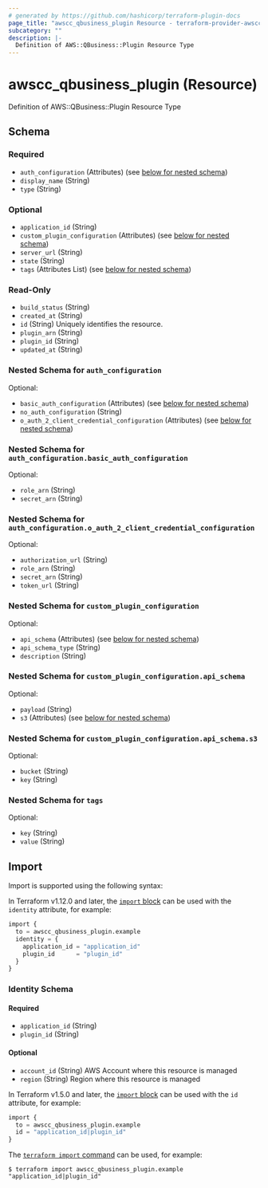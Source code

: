 ```yaml
---
# generated by https://github.com/hashicorp/terraform-plugin-docs
page_title: "awscc_qbusiness_plugin Resource - terraform-provider-awscc"
subcategory: ""
description: |-
  Definition of AWS::QBusiness::Plugin Resource Type
---
```


# awscc_qbusiness_plugin (Resource)

Definition of AWS::QBusiness::Plugin Resource Type



<!-- schema generated by tfplugindocs -->
## Schema

### Required

- `auth_configuration` (Attributes) (see [below for nested schema](#nestedatt--auth_configuration))
- `display_name` (String)
- `type` (String)

### Optional

- `application_id` (String)
- `custom_plugin_configuration` (Attributes) (see [below for nested schema](#nestedatt--custom_plugin_configuration))
- `server_url` (String)
- `state` (String)
- `tags` (Attributes List) (see [below for nested schema](#nestedatt--tags))

### Read-Only

- `build_status` (String)
- `created_at` (String)
- `id` (String) Uniquely identifies the resource.
- `plugin_arn` (String)
- `plugin_id` (String)
- `updated_at` (String)

<a id="nestedatt--auth_configuration"></a>
### Nested Schema for `auth_configuration`

Optional:

- `basic_auth_configuration` (Attributes) (see [below for nested schema](#nestedatt--auth_configuration--basic_auth_configuration))
- `no_auth_configuration` (String)
- `o_auth_2_client_credential_configuration` (Attributes) (see [below for nested schema](#nestedatt--auth_configuration--o_auth_2_client_credential_configuration))

<a id="nestedatt--auth_configuration--basic_auth_configuration"></a>
### Nested Schema for `auth_configuration.basic_auth_configuration`

Optional:

- `role_arn` (String)
- `secret_arn` (String)


<a id="nestedatt--auth_configuration--o_auth_2_client_credential_configuration"></a>
### Nested Schema for `auth_configuration.o_auth_2_client_credential_configuration`

Optional:

- `authorization_url` (String)
- `role_arn` (String)
- `secret_arn` (String)
- `token_url` (String)



<a id="nestedatt--custom_plugin_configuration"></a>
### Nested Schema for `custom_plugin_configuration`

Optional:

- `api_schema` (Attributes) (see [below for nested schema](#nestedatt--custom_plugin_configuration--api_schema))
- `api_schema_type` (String)
- `description` (String)

<a id="nestedatt--custom_plugin_configuration--api_schema"></a>
### Nested Schema for `custom_plugin_configuration.api_schema`

Optional:

- `payload` (String)
- `s3` (Attributes) (see [below for nested schema](#nestedatt--custom_plugin_configuration--api_schema--s3))

<a id="nestedatt--custom_plugin_configuration--api_schema--s3"></a>
### Nested Schema for `custom_plugin_configuration.api_schema.s3`

Optional:

- `bucket` (String)
- `key` (String)




<a id="nestedatt--tags"></a>
### Nested Schema for `tags`

Optional:

- `key` (String)
- `value` (String)

## Import

Import is supported using the following syntax:

In Terraform v1.12.0 and later, the [`import` block](https://developer.hashicorp.com/terraform/language/import) can be used with the `identity` attribute, for example:

```terraform
import {
  to = awscc_qbusiness_plugin.example
  identity = {
    application_id = "application_id"
    plugin_id      = "plugin_id"
  }
}
```

<!-- schema generated by tfplugindocs -->
### Identity Schema

#### Required

- `application_id` (String)
- `plugin_id` (String)

#### Optional

- `account_id` (String) AWS Account where this resource is managed
- `region` (String) Region where this resource is managed

In Terraform v1.5.0 and later, the [`import` block](https://developer.hashicorp.com/terraform/language/import) can be used with the `id` attribute, for example:

```terraform
import {
  to = awscc_qbusiness_plugin.example
  id = "application_id|plugin_id"
}
```

The [`terraform import` command](https://developer.hashicorp.com/terraform/cli/commands/import) can be used, for example:

```shell
$ terraform import awscc_qbusiness_plugin.example "application_id|plugin_id"
```
